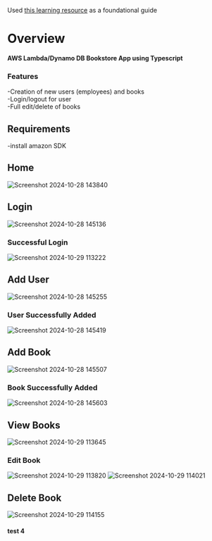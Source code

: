 Used [this learning resource](https://www.udemy.com/course/aws-typescript-cdk-serverless-react/) as a foundational guide

# Overview
**AWS Lambda/Dynamo DB Bookstore App using Typescript**

### Features
-Creation of new users (employees) and books  
-Login/logout for user  
-Full edit/delete of books

## Requirements
-install amazon SDK 

## Home
![Screenshot 2024-10-28 143840](https://github.com/user-attachments/assets/9325b1b9-9ddb-493b-bd2b-6b9a158b03db)

## Login
![Screenshot 2024-10-28 145136](https://github.com/user-attachments/assets/51c82b5a-4607-49f1-a70d-dfbbc6c4740e)
### Successful Login
![Screenshot 2024-10-29 113222](https://github.com/user-attachments/assets/e05c277c-fc16-4334-9973-266db1cc7f75)
## Add User
![Screenshot 2024-10-28 145255](https://github.com/user-attachments/assets/206ee710-0bac-4f79-974c-e31db5e83f70)
### User Successfully Added
![Screenshot 2024-10-28 145419](https://github.com/user-attachments/assets/7471e947-f25d-466c-a63e-39e57f3e76a2)
## Add Book
![Screenshot 2024-10-28 145507](https://github.com/user-attachments/assets/42074b6d-8ab1-4a02-929b-205730a0209b)
### Book Successfully Added
![Screenshot 2024-10-28 145603](https://github.com/user-attachments/assets/bdbdbc35-3db3-4a84-9364-2bd36beb50df)
## View Books
![Screenshot 2024-10-29 113645](https://github.com/user-attachments/assets/dfc35d92-07ea-4b52-8394-1a42781d7301)
### Edit Book
![Screenshot 2024-10-29 113820](https://github.com/user-attachments/assets/2d610bd5-ffd5-440f-a634-49f18f943601)
![Screenshot 2024-10-29 114021](https://github.com/user-attachments/assets/b5c0e600-3efa-4b0d-ba0d-712f935802e1)
## Delete Book
![Screenshot 2024-10-29 114155](https://github.com/user-attachments/assets/88be334e-cf2c-4928-80a4-1f0f73240706)













#### test 4
